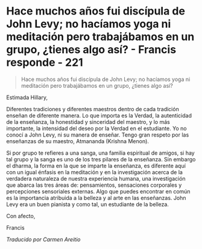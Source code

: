# Hace muchos años fui discípula de John Levy; no hacíamos yoga ni meditación pero trabajábamos en un grupo, ¿tienes algo así? - Francis responde - 221

>Hace muchos años fui discípula de John Levy; no hacíamos yoga ni meditación pero trabajábamos en un grupo, ¿tienes algo así?

Estimada Hillary,

Diferentes tradiciones y diferentes maestros dentro de cada tradición enseñan de diferente manera. Lo que importa es la Verdad, la autenticidad de la enseñanza, la honestidad y sinceridad del maestro, y lo más importante, la intensidad del deseo por la Verdad en el estudiante. Yo no conocí a John Levy, ni su manera de enseñar. Tengo gran respeto por las enseñanzas de su maestro, Atmananda (Krishna Menon).

Si por grupo te refieres a una sanga, una familia espiritual de amigos, si hay tal grupo y la sanga es uno de los tres pilares de la enseñanza. Sin embargo el dharma, la forma en la que se imparte la enseñanza, es diferente aquí con un igual énfasis en la meditación y en la investigación acerca de la verdadera naturaleza de nuestra experiencia humana, una investigación que abarca las tres áreas de: pensamientos, sensaciones corporales y percepciones sensoriales externas. Algo que puedes encontrar en común es la importancia atribuida a la belleza y al arte en las enseñanzas. John Levy era un buen pianista y como tal, un estudiante de la belleza.

Con afecto,

Francis

_Traducido por Carmen Areitio_

